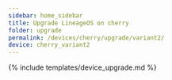 ```yaml
---
sidebar: home_sidebar
title: Upgrade LineageOS on cherry
folder: upgrade
permalink: /devices/cherry/upgrade/variant2/
device: cherry_variant2
---
```

{% include templates/device_upgrade.md %}
